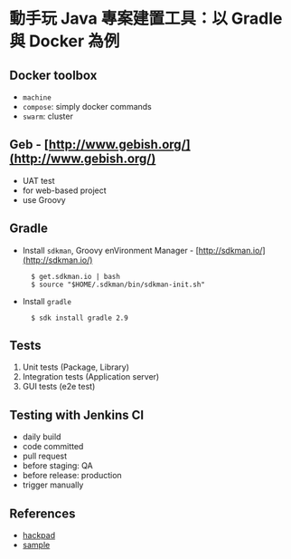 # 動手玩 Java 專案建置工具：以 Gradle 與 Docker 為例

## Docker toolbox

- `machine`
- `compose`: simply docker commands
- `swarm`: cluster

## Geb - [http://www.gebish.org/](http://www.gebish.org/)

- UAT test
- for web-based project
- use Groovy

## Gradle

- Install `sdkman`, Groovy enVironment Manager - [http://sdkman.io/](http://sdkman.io/)

        $ get.sdkman.io | bash
        $ source "$HOME/.sdkman/bin/sdkman-init.sh"

- Install `gradle`

        $ sdk install gradle 2.9

## Tests

1. Unit tests (Package, Library)
1. Integration tests (Application server)
1. GUI tests (e2e test)

## Testing with Jenkins CI

- daily build
- code committed
- pull request
- before staging: QA
- before release: production
- trigger manually

## References

- [hackpad](https://hackpad.com/JCConf-Taiwan-2015-Workshop-lKcJEMyjraR)
- [sample](http://github.com/TrunkWorkshop/jcconf-2015-java-docker)
